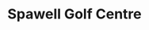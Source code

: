 ---
title: "Spawell Golf Centre"
address: "Templeogue 6W Co. Dublin"
tel: "(01)4907990"
county: "Dublin"
category: "Driving Ranges"
type: "Content"
lat: "53.293409"
lng: "-6.323871"
---